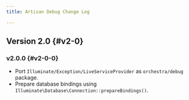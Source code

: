 ```yaml
---
title: Artisan Debug Change Log

---
```


## Version 2.0 {#v2-0}

### v2.0.0 {#v2-0-0}

* Port `Illuminate/Exception/LiveServiceProvider` as `orchestra/debug` package.
* Prepare database bindings using `Illuminate\Database\Connection::prepareBindings()`.
